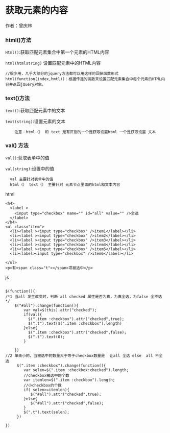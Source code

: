 # 获取元素的内容
作者：曾庆林

### html()方法

`Html()`:获取匹配元素集合中第一个元素的HTML内容

`html(htmlstring)` 设置匹配元素中的HTML内容

    //很少用，几乎大部分的jquery方法都可以用这样的回掉函数形式
    html(function(index,hmtl))：根据传递的函数来设置匹配元素集合中每个元素的HTML内容并返回jQuery对象。

### text()方法
`text()`:获取匹配元素中的文本

`text(string)`:设置元素的文本

~~~
    注意：html（） 和 text 是有区别的一个是获取设置html 一个是获取设置 文本
~~~


### val() 方法

`val()`:获取表单中的值

`val(string)`:设置中的值

~~~
  val 主要针对表单中的值
  html（） text（） 主要针对 元素节点里面的html和文本内容
~~~

html
```
<h4>
  <label >
    <input type="checkbox" name="" id="all" value="" />全选  
  </label>
</h4>
<ul class="item">
  <li><label ><input type="checkbox" />item1</label></li>
  <li><label ><input type="checkbox" />item2</label></li>
  <li><label ><input type="checkbox" />item3</label></li>
  <li><label ><input type="checkbox" />item4</label></li>
  <li><label ><input type="checkbox" />item5</label></li>
  <li><label><input type="checkbox" />item6</label></li>
	
</ul>
<p>有<span class="t"></span>项被选中</p>

```
js
```

$(function(){
/*1 当all 发生改变时，判断 all checked 属性是否为真，为真全选，为false 全不选*/
    $("#all").change(function(){
    	var val=$(this).attr("checked");
    	if(val){
    	  $(".item :checkbox").attr("checked",true);	
    	  $(".t").text($(".item :checkbox").length)
    	}else{
    	  $(".item :checkbox").attr("checked",false);	
    	  $(".t").text(0);
    	}
    	
    })
//2 单击小的，当被选中的数量大于等于checkbox数量是  让all 全选 else  all 不全选
     $(".item :checkbox").change(function(){
     	var selen=$(".item :checkbox:checked").length;
     	//checkbox被选中的个数
     	var itemlen=$(".item :checkbox").length;
     	//小checkbox的个数
     	if( selen>=itemlen){
     	   $("#all").attr("checked",true);
     	}else{
     	   $("#all").attr("checked",false);
     	}
        $(".t").text(selen);
     })

})

```


